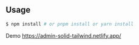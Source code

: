 ## Usage

```bash
$ npm install # or pnpm install or yarn install
```

Demo https://admin-solid-tailwind.netlify.app/

